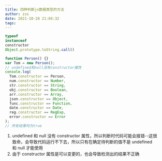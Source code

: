 ```yaml
---
title: 四种判断js数据类型的方法
author: zss
date: 2021-10-28 21:04:32
tags:
---
```


<!-- more -->

```js
typeof
instanceof
constructor
Object.prototype.toString.call()

```

```js
function Person() {}
var Tom = new Person();
// undefined和null没有constructor属性
console.log(
  Tom.constructor == Person,
  num.constructor == Number,
  str.constructor == String,
  obj.constructor == Boolean,
  arr.constructor == Array,
  json.constructor == Object,
  func.constructor == Function,
  date.constructor == Date,
  reg.constructor == RegExp,
  error.constructor == Error
);
// 所有结果均为true
```

1. undefined 和 null 没有 constructor 属性，所以判断时代码可能会报错--这很致命，会导致代码运行不下去，所以只有在确定待判断的值不是 undefined 和 null 才能使用
2. 由于 constructor 属性是可以变更的，也会导致检测出的结果不正确
